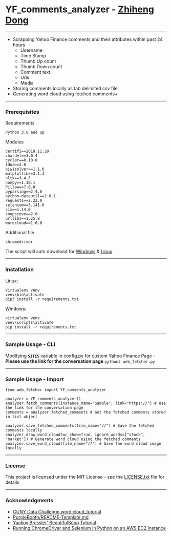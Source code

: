 # YF_comments_analyzer - [Zhiheng Dong](https://www.linkedin.com/in/zhihengdong)
---
- Scrapping Yahoo Finance comments and their attributes within past 24 hours
  - Username
  - Time Stamp
  - Thumb Up count
  - Thumb Down count
  - Comment text
  - Urls
  - Media
- Storing comments locally as tab delimited csv file
- Generating word cloud using fetched comments+
---
### Prerequisites

Requirements
```
Python 3.6 and up
```
Modules
```
certifi==2019.11.28
chardet==3.0.4
cycler==0.10.0
idna==2.8
kiwisolver==1.1.0
matplotlib==3.1.3
nltk==3.4.5
numpy==1.18.1
Pillow==7.0.0
pyparsing==2.4.6
python-dateutil==2.8.1
requests==2.22.0
selenium==3.141.0
six==1.14.0
soupsieve==2.0
urllib3==1.25.8
wordcloud==1.6.0
```
Additional file
```
chromedriver
```
The script will auto download for
[Windows](https://chromedriver.chromium.org/downloads)
&
[Linux](https://chromedriver.storage.googleapis.com)

---
### Installation
Linux:
```
virtualenv venv
venv\bin\activate
pip3 install -r requirements.txt
```
Windows:
```
virtualenv venv
venv\scripts\activate
pip install -r requirements.txt
```
---
### Sample Usage - CLI
Modifying **`SITES`** variable in config.py for custom Yahoo Finance Page -
**Please use the link for the conversation page**
```python3 web_fetcher.py```

---
### Sample Usage - Import
```
from web_fetcher import YF_comments_analyzer

analyzer = YF_comments_analyzer()
analyzer.fetch_comments(instance_name="Sample", link="https://") # Use the link for the conversation page
comments = analyzer.fetched_comments # Get the fetched comments stored in list object

analyzer.save_fetched_comments(file_name="//") # Save the fetched comments locally
analyzer.draw_word_cloud(wc_show=True, ignore_words=["stock", "market"]) # Generate word cloud using the fetched comments
analyzer.save_word_cloud(file_name="//") # Save the word cloud image locally
```
---

### License

This project is licensed under the MIT License - see the [LICENSE.txt](https://github.com/zhiose91/web_fetcher/blob/master/LICENSE.txt)  file for details

---
### Acknowledgments

- [CUNY Data Challenge word cloud_tutorial](https://www.kaggle.com/jelkinp72/cuny-data-challenge-word-cloud-tutorial)
- [PurpleBooth/README-Template.md](https://gist.github.com/PurpleBooth/109311bb0361f32d87a2)
- [Yaakov Bressler' BeautifulSoup Tutorial](https://github.com/ybressler/Web-Scraping/blob/master/Web%20Scraping%20Overview%20%E2%80%93%20NYC%20Python%20Meetup.ipynb)
- [Running ChromeDriver and Selenium in Python on an AWS EC2 Instance](https://medium.com/@praneeth.jm/running-chromedriver-and-selenium-in-python-on-an-aws-ec2-instance-2fb4ad633bb5)

